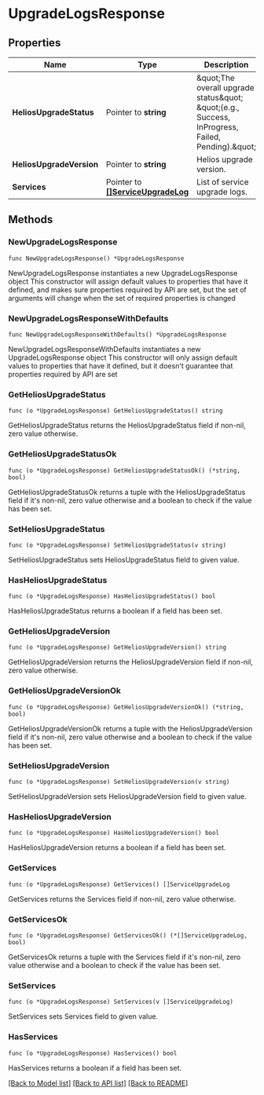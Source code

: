 # UpgradeLogsResponse

## Properties

Name | Type | Description | Notes
------------ | ------------- | ------------- | -------------
**HeliosUpgradeStatus** | Pointer to **string** | \&quot;The overall upgrade status\&quot; \&quot;(e.g., Success, InProgress, Failed, Pending).\&quot;  | [optional] 
**HeliosUpgradeVersion** | Pointer to **string** | Helios upgrade version. | [optional] 
**Services** | Pointer to [**[]ServiceUpgradeLog**](ServiceUpgradeLog.md) | List of service upgrade logs. | [optional] 

## Methods

### NewUpgradeLogsResponse

`func NewUpgradeLogsResponse() *UpgradeLogsResponse`

NewUpgradeLogsResponse instantiates a new UpgradeLogsResponse object
This constructor will assign default values to properties that have it defined,
and makes sure properties required by API are set, but the set of arguments
will change when the set of required properties is changed

### NewUpgradeLogsResponseWithDefaults

`func NewUpgradeLogsResponseWithDefaults() *UpgradeLogsResponse`

NewUpgradeLogsResponseWithDefaults instantiates a new UpgradeLogsResponse object
This constructor will only assign default values to properties that have it defined,
but it doesn't guarantee that properties required by API are set

### GetHeliosUpgradeStatus

`func (o *UpgradeLogsResponse) GetHeliosUpgradeStatus() string`

GetHeliosUpgradeStatus returns the HeliosUpgradeStatus field if non-nil, zero value otherwise.

### GetHeliosUpgradeStatusOk

`func (o *UpgradeLogsResponse) GetHeliosUpgradeStatusOk() (*string, bool)`

GetHeliosUpgradeStatusOk returns a tuple with the HeliosUpgradeStatus field if it's non-nil, zero value otherwise
and a boolean to check if the value has been set.

### SetHeliosUpgradeStatus

`func (o *UpgradeLogsResponse) SetHeliosUpgradeStatus(v string)`

SetHeliosUpgradeStatus sets HeliosUpgradeStatus field to given value.

### HasHeliosUpgradeStatus

`func (o *UpgradeLogsResponse) HasHeliosUpgradeStatus() bool`

HasHeliosUpgradeStatus returns a boolean if a field has been set.

### GetHeliosUpgradeVersion

`func (o *UpgradeLogsResponse) GetHeliosUpgradeVersion() string`

GetHeliosUpgradeVersion returns the HeliosUpgradeVersion field if non-nil, zero value otherwise.

### GetHeliosUpgradeVersionOk

`func (o *UpgradeLogsResponse) GetHeliosUpgradeVersionOk() (*string, bool)`

GetHeliosUpgradeVersionOk returns a tuple with the HeliosUpgradeVersion field if it's non-nil, zero value otherwise
and a boolean to check if the value has been set.

### SetHeliosUpgradeVersion

`func (o *UpgradeLogsResponse) SetHeliosUpgradeVersion(v string)`

SetHeliosUpgradeVersion sets HeliosUpgradeVersion field to given value.

### HasHeliosUpgradeVersion

`func (o *UpgradeLogsResponse) HasHeliosUpgradeVersion() bool`

HasHeliosUpgradeVersion returns a boolean if a field has been set.

### GetServices

`func (o *UpgradeLogsResponse) GetServices() []ServiceUpgradeLog`

GetServices returns the Services field if non-nil, zero value otherwise.

### GetServicesOk

`func (o *UpgradeLogsResponse) GetServicesOk() (*[]ServiceUpgradeLog, bool)`

GetServicesOk returns a tuple with the Services field if it's non-nil, zero value otherwise
and a boolean to check if the value has been set.

### SetServices

`func (o *UpgradeLogsResponse) SetServices(v []ServiceUpgradeLog)`

SetServices sets Services field to given value.

### HasServices

`func (o *UpgradeLogsResponse) HasServices() bool`

HasServices returns a boolean if a field has been set.


[[Back to Model list]](../README.md#documentation-for-models) [[Back to API list]](../README.md#documentation-for-api-endpoints) [[Back to README]](../README.md)


